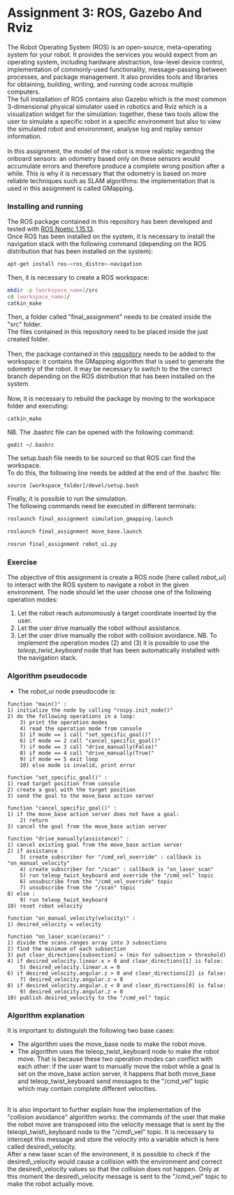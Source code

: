 # Assignment 3: ROS, Gazebo And Rviz

The Robot Operating System (ROS) is an open-source, meta-operating system for your robot. It provides the services you would expect from an operating system, including hardware abstraction, low-level device control, implementation of commonly-used functionality, message-passing between processes, and package management. It also provides tools and libraries for obtaining, building, writing, and running code across multiple computers.</br>
The full installation of ROS contains also Gazebo which is the most common 3-dimensional physical simulator used in robotics and Rviz which is a visualization widget for the simulation: together, these two tools allow the user to simulate a specific robot in a specific environment but also to view the simulated robot and environment, analyse log and replay sensor information.</br>
</br>
In this assignment, the model of the robot is more realistic regarding the onboard sensors: an odometry based only on these sensors would accumulate errors and therefore produce a complete wrong position after a while. This is why it is necessary that the odometry is based on more reliable techniques such as SLAM algorithms: the implementation that is used in this assignment is called GMapping.

### Installing and running

The ROS package contained in this repository has been developed and tested with [ROS Noetic 1.15.13](http://wiki.ros.org/noetic/Installation).</br>
Once ROS has been installed on the system, it is necessary to install the navigation stack with the following command (depending on the ROS distribution that has been installed on the system):

```bash
apt-get install ros-<ros_distro>-navigation
```

Then, it is necessary to create a ROS workspace:

```bash
mkdir -p [workspace_name]/src
cd [workspace_name]/
catkin_make
```

Then, a folder called "final_assignment" needs to be created inside the "src" folder.</br>
The files contained in this repository need to be placed inside the just created folder.</br>
</br>
Then, the package contained in this [repository](https://github.com/CarmineD8/slam_gmapping) needs to be added to the workspace: it contains the GMapping algorithm that is used to generate the odometry of the robot. It may be necessary to switch to the the correct branch depending on the ROS distribution that has been installed on the system.</br>
</br>
Now, it is necessary to rebuild the package by moving to the workspace folder and executing:

```bash
catkin_make
```

NB. The .bashrc file can be opened with the following command:

```bash
gedit ~/.bashrc
```

The setup.bash file needs to be sourced so that ROS can find the workspace.<br>
To do this, the following line needs be added at the end of the .bashrc file:

```
source [workspace_folder]/devel/setup.bash
```

Finally, it is possible to run the simulation.</br>
The following commands need be executed in different terminals:

```bash
roslaunch final_assignment simulation_gmapping.launch
```
```bash
roslaunch final_assignment move_base.launch
```
```bash
rosrun final_assignment robot_ui.py
```

### Exercise
The objective of this assignment is create a ROS node (here called _robot\_ui_) to interact with the ROS system to navigate a robot in the given environment. The node should let the user choose one of the following operation modes:</br>
1. Let the robot reach autonomously a target coordinate inserted by the user.
2. Let the user drive manually the robot without assistance.
3. Let the user drive manually the robot with collision avoidance.
NB. To implement the operation modes (2) and (3) it is possible to use the _teleop\_twist_keyboard_ node that has been automatically installed with the navigation stack.

### Algorithm pseudocode
- The _robot\_ui_ node pseudocode is:
```
function "main()" :
1) initialize the node by calling "rospy.init_node()"
2) do the following operations in a loop:
    3) print the operation modes
    4) read the operation mode from console
    5) if mode == 1 call "set_specific_goal()"
    6) if mode == 2 call "cancel_specific_goal()"
    7) if mode == 3 call "drive_manually(False)"
    8) if mode == 4 call "drive_manually(True)"
    9) if mode == 5 exit loop
    10) else mode is invalid, print error
```
```
function "set_specific_goal()" :
1) read target position from console
2) create a goal with the target position
3) send the goal to the move_base action server

function "cancel_specific_goal()" :
1) if the move_base action server does not have a goal:
    2) return
3) cancel the goal from the move_base action server 
```
```
function "drive_manually(assistance)" :
1) cancel existing goal from the move_base action server
2) if assistance :
    3) create subscriber for "/cmd_vel_override" : callback is "on_manual_velocity"
    4) create subscriber for "/scan" : callback is "on_laser_scan"
    5) run teleop_twist_keyboard and override the "/cmd_vel" topic
    6) unsubscribe from the "/cmd_vel_override" topic
    7) unsubscribe from the "/scan" topic
8) else :
    9) run teleop_twist_keyboard
10) reset robot velocity
```
```
function "on_manual_velocity(velocity)" :
1) desired_velocity = velocity
```
```
function "on_laser_scan(scans)" :
1) divide the scans.ranges array into 3 subsections
2) find the minimum of each subsection
3) put clear_directions[subsection] = (min for subsection > threshold)
4) if desired_velocity.linear.x > 0 and clear_directions[1] is false:
    5) desired_velocity.linear.x = 0
6) if desired_velocity.angular.z > 0 and clear_directions[2] is false:
    7) desired_velocity.angular.z = 0
8) if desired_velocity.angular.z < 0 and clear_directions[0] is false:
    9) desired_velocity.angular.z = 0
10) publish desired_velocity to the "/cmd_vel" topic
```

### Algorithm explanation
It is important to distinguish the following two base cases:
- The algorithm uses the move\_base node to make the robot move.
- The algorithm uses the teleop\_twist\_keyboard node to make the robot move.
That is because these two operation modes can conflict with each other: if the user want to manually move the robot while a goal is set on the move\_base action server, it happens that both move\_base and teleop\_twist\_keyboard send messages to the "/cmd\_vel" topic which may contain complete different velocities.</br>
</br>
It is also important to further explain how the implementation of the "collision avoidance" algorithm works: the commands of the user that make the robot move are transposed into the velocity message that is sent by the teleop\_twist\_keyboard node to the "/cmd\_vel" topic. It is necessary to intercept this message and store the velocity into a variable which is here called desired\_velocity.</br>
After a new laser scan of the environment, it is possible to check if the desired\_velocity would cause a collision with the environment and correct the desired\_velocity values so that the collision does not happen. Only at this moment the desired\_velocity message is sent to the "/cmd_vel" topic to make the robot actually move.
